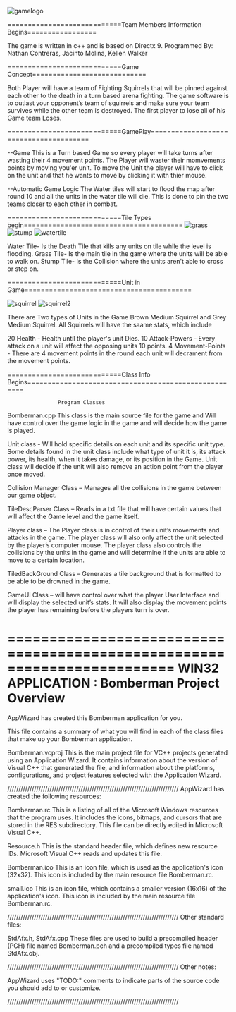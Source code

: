 ![gamelogo](https://cloud.githubusercontent.com/assets/17038373/15061575/914427b6-12fc-11e6-91e2-8367807b9d4b.PNG)


============================Team Members Information Begins=================

The game is written in c++ and is based on Directx 9.
Programmed By: 
	Nathan Contreras, Jacinto Molina, Kellen Walker 

============================Game Concept============================

Both Player will have a team of Fighting Squirrels that will be pinned against each other to the death in a turn based arena 
fighting. The game software is to outlast your opponent’s team of squirrels and make sure your team survives while the other 
team is destroyed. The first player to lose all of his Game team Loses.

============================GamePlay=======================================

--Game
This is a Turn based Game so every player will take turns after wasting their 4 movement points.
The Player will waster their momvements points by moving you'er unit.
To move the Unit the player will have to click on the unit and that he wants to move by clicking it with thier mouse.

--Automatic Game Logic
The Water tiles will start to flood the map after round 10 and all the units in the water tile will die.
This is done to pin the two teams closer to each other in combat.

============================Tile Types begin=======================================
![grass](https://cloud.githubusercontent.com/assets/17038373/15063122/d66fc718-130c-11e6-8bd4-02beab6341a1.PNG)
![stump](https://cloud.githubusercontent.com/assets/17038373/15063123/d672ceae-130c-11e6-999b-125c1c1819c3.PNG)
![watertile](https://cloud.githubusercontent.com/assets/17038373/15063121/d66f8a0a-130c-11e6-9703-38a3cd4a8443.PNG)

	
Water Tile- Is the Death Tile that kills any units on tile while the level is flooding.
Grass Tile- Is the main tile in the game where the units will be able to walk on.
Stump Tile- Is the Collision where the units aren't able to cross or step on.

============================Unit in Game=========================================

![squirrel](https://cloud.githubusercontent.com/assets/17038373/15063101/b0f1db84-130c-11e6-9f14-8da3ec58f362.PNG)
![squirrel2](https://cloud.githubusercontent.com/assets/17038373/15063100/b0f2099c-130c-11e6-9725-c495b5d63ed3.PNG)

There are Two types of Units in the Game Brown Medium Squirrel and Grey Medium Squirrel. 
All Squirrels will have the saame stats, which include

20 Health
	- Health until the player's unit Dies.
10 Attack-Powers 
	- Every attack on a unit will affect the opposing units 10 points.
4  Movement-Points  
	- There are 4 movement points in the round each unit will decrament from the movement points.

============================Class Info Begins=====================================================

					Program Classes

Bomberman.cpp
   This class is the main source file for the game and Will have control over the game logic 
   in the game and will decide how the game is played. 
    
Unit class - 
	Will hold specific details on each unit and its specific unit type. Some details found in the 
	unit class include what type of unit it is, its attack power, its health, when it takes damage,
	or its position in the Game. Unit class will decide if the unit will also remove an action point from the player once moved.

Collision Manager Class –
	Manages all the collisions in the game between our game object.

TileDescParser Class – 
	Reads in a txt file that will have certain values that will affect the Game level and the game itself. 

Player class – 
	The Player class is in control of their unit’s movements and attacks in the game. The player class will 
	also only affect the unit selected by the player’s computer mouse. The player class also controls the collisions 
	by the units in the game and will determine if the units are able to move to a certain location.

TiledBackGround Class – 
	Generates a tile background that is formatted to be able to be drowned in the game.

GameUI Class – 
	will have control over what the player User Interface and will display the selected unit’s stats. 
	It will also display the movement points the player has remaining before the players turn is over.

========================================================================
    WIN32 APPLICATION : Bomberman Project Overview
========================================================================


AppWizard has created this Bomberman application for you.

This file contains a summary of what you will find in each of the class files that
make up your Bomberman application.


Bomberman.vcproj
    This is the main project file for VC++ projects generated using an Application Wizard.
    It contains information about the version of Visual C++ that generated the file, and
    information about the platforms, configurations, and project features selected with the
    Application Wizard.

/////////////////////////////////////////////////////////////////////////////
AppWizard has created the following resources:

Bomberman.rc
    This is a listing of all of the Microsoft Windows resources that the
    program uses.  It includes the icons, bitmaps, and cursors that are stored
    in the RES subdirectory.  This file can be directly edited in Microsoft
    Visual C++.

Resource.h
    This is the standard header file, which defines new resource IDs.
    Microsoft Visual C++ reads and updates this file.

Bomberman.ico
    This is an icon file, which is used as the application's icon (32x32).
    This icon is included by the main resource file Bomberman.rc.

small.ico
    This is an icon file, which contains a smaller version (16x16)
    of the application's icon. This icon is included by the main resource
    file Bomberman.rc.

/////////////////////////////////////////////////////////////////////////////
Other standard files:

StdAfx.h, StdAfx.cpp
    These files are used to build a precompiled header (PCH) file
    named Bomberman.pch and a precompiled types file named StdAfx.obj.

/////////////////////////////////////////////////////////////////////////////
Other notes:

AppWizard uses "TODO:" comments to indicate parts of the source code you
should add to or customize.

/////////////////////////////////////////////////////////////////////////////
